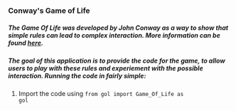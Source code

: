 ### Conway's Game of Life 

##### The Game Of Life was developed by John Conway as a way to show that simple rules can lead to complex interaction. More information can be found [here](https://en.wikipedia.org/wiki/Conway%27s_Game_of_Life).

##### The goal of this application is to provide the code for the game, to allow users to play with these rules and experiement with the possible interaction. Running the code in fairly simple:
1) Import the code using <code>from gol import Game_Of_Life as gol</code>